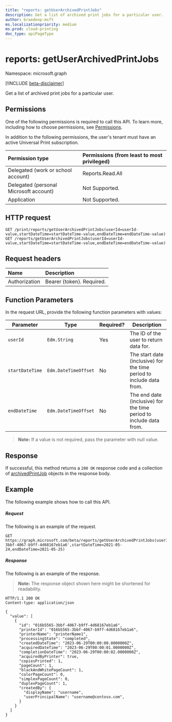 ```yaml
---
title: "reports: getUserArchivedPrintJobs"
description: Get a list of archived print jobs for a particular user.
author: braedenp-msft
ms.localizationpriority: medium
ms.prod: cloud-printing
doc_type: apiPageType
---
```


# reports: getUserArchivedPrintJobs

Namespace: microsoft.graph

[!INCLUDE [beta-disclaimer](../../includes/beta-disclaimer.md)]

Get a list of archived print jobs for a particular user.

## Permissions
One of the following permissions is required to call this API. To learn more, including how to choose permissions, see [Permissions](/graph/permissions-reference).

In addition to the following permissions, the user's tenant must have an active Universal Print subscription.

|Permission type | Permissions (from least to most privileged) |
|:---------------|:--------------------------------------------|
|Delegated (work or school account)| Reports.Read.All |
|Delegated (personal Microsoft account)|Not Supported.|
|Application|Not Supported.|

## HTTP request
<!-- { "blockType": "ignored" } -->
```http
GET /print/reports/getUserArchivedPrintJobs(userId=userId-value,startDateTime=startDateTime-value,endDateTime=endDateTime-value)
GET /reports/getUserArchivedPrintJobs(userId=userId-value,startDateTime=startDateTime-value,endDateTime=endDateTime-value)
```
## Request headers
| Name          | Description   |
|:--------------|:--------------|
| Authorization | Bearer {token}. Required. |

## Function Parameters
In the request URL, provide the following function parameters with values:

| Parameter     | Type                 | Required? | Description                                                          |
|---------------|----------------------|-----------|----------------------------------------------------------------------|
| `userId`      | `Edm.String`         | Yes       | The ID of the user to return data for.                               |
| `startDateTime` | `Edm.DateTimeOffset` | No        | The start date (inclusive) for the time period to include data from. |
| `endDateTime`   | `Edm.DateTimeOffset` | No        | The end date (inclusive) for the time period to include data from. |

>**Note:** If a value is not required, pass the parameter with null value.
## Response
If successful, this method returns a `200 OK` response code and a collection of [archivedPrintJob](../resources/archivedprintjob.md) objects in the response body.

## Example
The following example shows how to call this API.
##### Request
The following is an example of the request.

<!-- {
  "blockType": "request",
  "name": "reports-getuserarchivedprintjobs",
  "sampleKeys": ["016b5565-3bbf-4067-b9ff-4d68167eb1a6"]
}-->
```msgraph-interactive
GET https://graph.microsoft.com/beta/reports/getUserArchivedPrintJobs(userId='016b5565-3bbf-4067-b9ff-4d68167eb1a6',startDateTime=2021-05-24,endDateTime=2021-05-25)
```

##### Response
The following is an example of the response.
>**Note:** The response object shown here might be shortened for readability.
<!-- {
  "blockType": "response",
  "truncated": true,
  "@odata.type": "microsoft.graph.archivedPrintJob"
} -->
```http
HTTP/1.1 200 OK
Content-type: application/json

{
  "value": [
    {
      "id": "016b5565-3bbf-4067-b9ff-4d68167eb1a6",
      "printerId": "016b5565-3bbf-4067-b9ff-4d68167eb1a6",
      "printerName": "printerName1",
      "processingState": "completed",
      "createdDateTime": "2023-06-29T00:00:00.0000000Z",
      "acquiredDateTime": "2023-06-29T00:00:01.0000000Z",
      "completionDateTime": "2023-06-29T00:00:02.0000000Z",
      "acquiredByPrinter": true,
      "copiesPrinted": 1,
      "pageCount": 1,
      "blackAndWhitePageCount": 1,
      "colorPageCount": 0,
      "simplexPageCount": 0,
      "duplexPageCount": 1,
      "createdBy": {
        "displayName": "username",
        "userPrincipalName": "username@contoso.com",
      }
    }
  ]
}
```

<!-- uuid: 8fcb5dbc-d5aa-4681-8e31-b001d5168d79
2015-10-25 14:57:30 UTC -->
<!-- {
  "type": "#page.annotation",
  "description": "printJob: getUserArchivedPrintJobs",
  "keywords": "",
  "section": "documentation",
  "tocPath": ""
}-->

